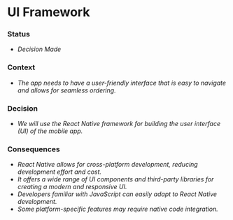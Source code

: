 # UI Framework
### Status
-  *Decision Made*
### Context
-  *The app needs to have a user-friendly interface that is easy to navigate and allows for seamless ordering.*
### Decision
- *We will use the React Native framework for building the user interface (UI) of the mobile app.*
### Consequences
- *React Native allows for cross-platform development, reducing development effort and cost.*
- *It offers a wide range of UI components and third-party libraries for creating a modern and responsive UI.*
- *Developers familiar with JavaScript can easily adapt to React Native development.*
- *Some platform-specific features may require native code integration.*
